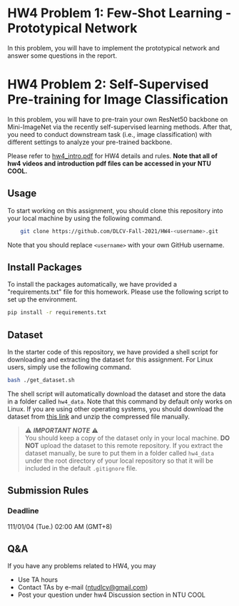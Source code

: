 
# HW4 Problem 1: Few-Shot Learning - Prototypical Network
In this problem, you will have to implement the prototypical network and answer some questions in the report.

# HW4 Problem 2: Self-Supervised Pre-training for Image Classification
In this problem, you will have to pre-train your own ResNet50 backbone on Mini-ImageNet via the recently self-supervised learning methods. After that, you need to conduct downstream task (i.e., image classification) with different settings to analyze your pre-trained backbone. 
  
Please refer to [hw4_intro.pdf](https://drive.google.com/drive/folders/19KSzhJyGjEkh-pKUds26LwN9IQ5SUSOf?usp=sharing) for HW4 details and rules. **Note that all of hw4 videos and introduction pdf files can be accessed in your NTU COOL.**

## Usage
To start working on this assignment, you should clone this repository into your local machine by using the following command.
```bash
    git clone https://github.com/DLCV-Fall-2021/HW4-<username>.git
```
Note that you should replace `<username>` with your own GitHub username.

## Install Packages
To install the packages automatically, we have provided a "requirements.txt" file for this homework. Please use the following script to set up the environment.
```bash
pip install -r requirements.txt
```

## Dataset
In the starter code of this repository, we have provided a shell script for downloading and extracting the dataset for this assignment. For Linux users, simply use the following command.
```bash
bash ./get_dataset.sh
```
The shell script will automatically download the dataset and store the data in a folder called `hw4_data`. Note that this command by default only works on Linux. If you are using other operating systems, you should download the dataset from [this link](https://drive.google.com/drive/folders/19KSzhJyGjEkh-pKUds26LwN9IQ5SUSOf?usp=sharing) and unzip the compressed file manually.

> ⚠️ ***IMPORTANT NOTE*** ⚠️  
> You should keep a copy of the dataset only in your local machine. **DO NOT** upload the dataset to this remote repository. If you extract the dataset manually, be sure to put them in a folder called `hw4_data` under the root directory of your local repository so that it will be included in the default `.gitignore` file.

## Submission Rules
### Deadline
111/01/04 (Tue.) 02:00 AM (GMT+8)

## Q&A
If you have any problems related to HW4, you may
- Use TA hours
- Contact TAs by e-mail ([ntudlcv@gmail.com](mailto:ntudlcv@gmail.com))
- Post your question under hw4 Discussion section in NTU COOL

